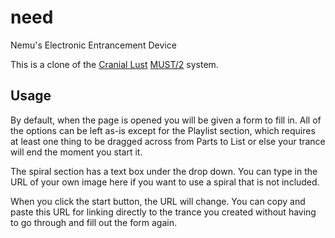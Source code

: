 # need

Nemu's Electronic Entrancement Device

This is a clone of the [Cranial Lust](https://craniallust.blogspot.com/) [MUST/2](https://craniallust.blogspot.com/p/must2-information.html) system.

## Usage

By default, when the page is opened you will be given a form to fill in. All of the options can be left as-is except for the Playlist section, which requires at least one thing to be dragged across from Parts to List or else your trance will end the moment you start it.

The spiral section has a text box under the drop down. You can type in the URL of your own image here if you want to use a spiral that is not included.

When you click the start button, the URL will change. You can copy and paste this URL for linking directly to the trance you created without having to go through and fill out the form again.
